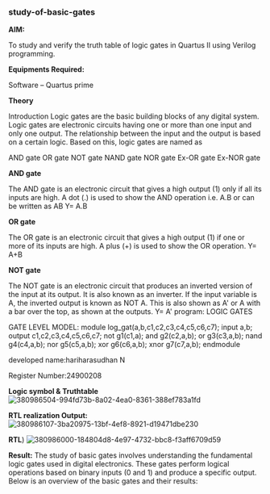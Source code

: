 ### study-of-basic-gates

**AIM:** 

To study and verify the truth table of logic gates in Quartus II using Verilog programming.

**Equipments Required:**

Software – Quartus prime 

**Theory**

Introduction Logic gates are the basic building blocks of any digital system. Logic gates are electronic circuits having one or more than one input and only one output. The relationship between the input and the output is based on a certain logic. Based on this, logic gates are named as

AND gate OR gate NOT gate NAND gate NOR gate Ex-OR gate Ex-NOR gate

**AND gate**

The AND gate is an electronic circuit that gives a high output (1) only if all its inputs are high. A dot (.) is used to show the AND operation i.e. A.B or can be written as AB
Y= A.B

**OR gate** 

The OR gate is an electronic circuit that gives a high output (1) if one or more of its inputs are high. A plus (+) is used to show the OR operation.
Y= A+B

**NOT gate**

The NOT gate is an electronic circuit that produces an inverted version of the input at its output. It is also known as an inverter. If the input variable is A, the inverted output is known as NOT A. This is also shown as A' or A with a bar over the top, as shown at the outputs.
Y= A'
program:
LOGIC GATES

GATE LEVEL MODEL:
module log_gat(a,b,c1,c2,c3,c4,c5,c6,c7);
input a,b;
output c1,c2,c3,c4,c5,c6,c7;
not g1(c1,a);
and g2(c2,a,b);
or g3(c3,a,b);
nand g4(c4,a,b);
nor g5(c5,a,b);
xor g6(c6,a,b);
xnor g7(c7,a,b);
endmodule

developed name:hariharasudhan N

Register Number:24900208
 
**Logic symbol & Truthtable**<br>
![380986504-994fd73b-8a02-4ea0-8361-388ef783a1fd](https://github.com/user-attachments/assets/61d78791-1b62-4ffc-b3d6-9f876a1d55a9)


**RTL realization Output:**<br>
![380986107-3ba20975-13bf-4ef8-8921-d19471dbe230](https://github.com/user-attachments/assets/4881b197-1027-4e48-b3c4-8d0bf8f6c177)




**RTL**)
![380986000-184804d8-4e97-4732-bbc8-f3aff6709d59](https://github.com/user-attachments/assets/f164664b-7156-440f-8fb6-675d7e212f29)



**Result:**
The study of basic gates involves understanding the fundamental logic gates used in digital electronics. These gates perform logical operations based on binary inputs (0 and 1) and produce a specific output. Below is an overview of the basic gates and their results:



